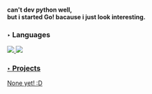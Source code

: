 <div id="wrap">
    
<h4>
    can't dev python well,<br>
    but i started Go! bacause i just look interesting.
</h4>
    
<div id="development_languages">
<h3>‣ Languages</h3>

<a href="https://www.python.org/">
    <img src="https://img.shields.io/badge/Python-3776AB?style=flat-square&logo=Python&logoColor=white"/>
</a>
<a href="http://go.dev/">
    <img src="https://img.shields.io/badge/Go-00ADD8?style=flat-square&logo=Go&logoColor=white"/>
</div>

<div id="projects">
<h3>‣ Projects</h3>

None yet! :D
<!-- 
<a href="https://github.com/4N02mE/MetroPolis">
    
    <img src="https://img.shields.io/badge/Discord_bot-5865F2?style=flat-square&logo=Discord&logoColor=white"/>
</a> 
 -->
</div>

</div>

